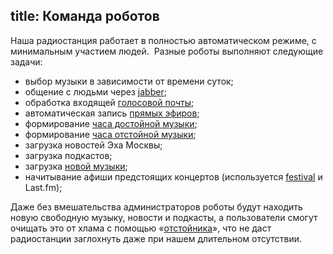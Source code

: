 title: Команда роботов
---
Наша радиостанция работает в полностью автоматическом режиме, с минимальным
участием людей.  Разные роботы выполняют следующие задачи:

- выбор музыки в зависимости от времени суток;
- общение с людьми через [jabber](/jabber.html);
- обработка входящей [голосовой почты](/voidemail.html);
- автоматическая запись [прямых эфиров](/live.html);
- формирование [часа достойной музыки](/programs/hitlist.html);
- формирование [часа отстойной музыки](/programs/shitlist.html);
- загрузка новостей Эха Москвы;
- загрузка подкастов;
- загрузка [новой музыки](/music.html);
- начитывание афиши предстоящих концертов (используется [festival][] и Last.fm);

Даже без вмешательства администраторов роботы будут находить новую свободную
музыку, новости и подкасты, а пользователи смогут очищать это от хлама с помощью
«[отстойника](/programs/shitlist.html)», что не даст радиостанции заглохнуть
даже при нашем длительном отсутствии.

[festival]: http://www.cstr.ed.ac.uk/projects/festival/
